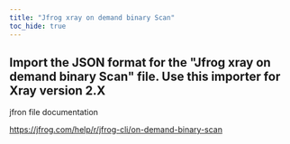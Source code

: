 ```yaml
---
title: "Jfrog xray on demand binary Scan"
toc_hide: true
---
```

Import the JSON format for the \"Jfrog xray on demand binary Scan\" file. Use this importer for Xray version 2.X
-- 
 jfron file documentation

https://jfrog.com/help/r/jfrog-cli/on-demand-binary-scan
